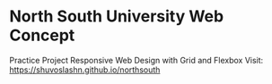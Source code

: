 # North South University Web Concept
Practice Project Responsive Web Design with Grid and Flexbox
Visit: https://shuvoslashn.github.io/northsouth
